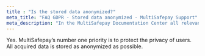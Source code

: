 ```yaml
---
title : "Is the stored data anonymized?"
meta_title: "FAQ GDPR - Stored data anonymized - MultiSafepay Support"
meta_description: "In the MultiSafepay Documentation Center all relevant information regarding our Plugins and API. As well as Support pages for Payment Method, Tools and General Questions. You can also find the contact details of our Support Team and Integration Team."
---
```


Yes. MultiSafepay’s number one priority is to protect the privacy of users.  
All acquired data is stored as anonymized as possible.
